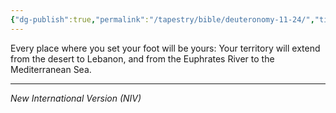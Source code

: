```yaml
---
{"dg-publish":true,"permalink":"/tapestry/bible/deuteronomy-11-24/","title":"Deuteronomy 11:24","hide":true,"tags":["bible"],"dgHomeLink":true,"dgShowLocalGraph":true,"dgEnableSearch":true}
---
```



Every place where you set your foot will be yours: Your territory will extend from the desert to Lebanon, and from the Euphrates River to the Mediterranean Sea.

---
*New International Version (NIV)*